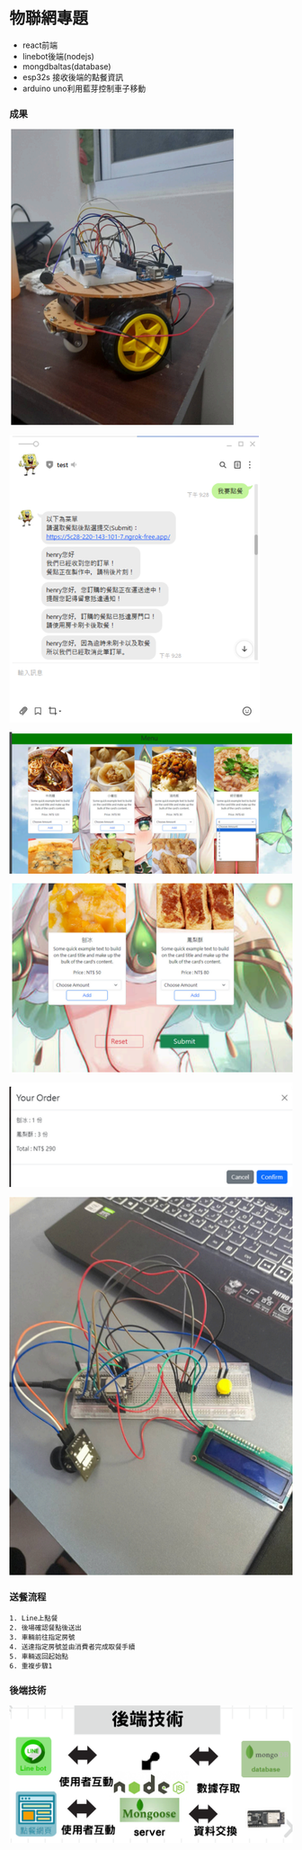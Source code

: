 # 物聯網專題
  + react前端
  + linebot後端(nodejs)
  + mongdbaltas(database)
  + esp32s 接收後端的點餐資訊
  + arduino uno利用藍芽控制車子移動

### 成果


![image](https://github.com/amstudnet/esp32s/blob/main/image/11.png)

![image](https://github.com/amstudnet/esp32s/blob/main/image/linebot%E4%BB%8B%E9%9D%A2.png)

![image](https://github.com/amstudnet/esp32s/blob/main/image/%E7%B6%B2%E9%A0%811.png)

![image](https://github.com/amstudnet/esp32s/blob/main/image/%E7%B6%B2%E9%A0%812.png)

![image](https://github.com/amstudnet/esp32s/blob/main/image/%E7%B6%B2%E9%A0%813.png)

![image](https://github.com/amstudnet/esp32s/blob/main/image/%E9%BB%9E%E9%A4%90%E6%A9%9F.png)


### 送餐流程

    1. Line上點餐
    2. 後場確認餐點後送出
    3. 車輛前往指定房號
    4. 送達指定房號並由消費者完成取餐手續
    5. 車輛返回起始點
    6. 重複步驟1

### 後端技術

![image](https://github.com/amstudnet/esp32s/blob/main/image/%E5%BE%8C%E7%AB%AF%E6%8A%80%E8%A1%93.png)

